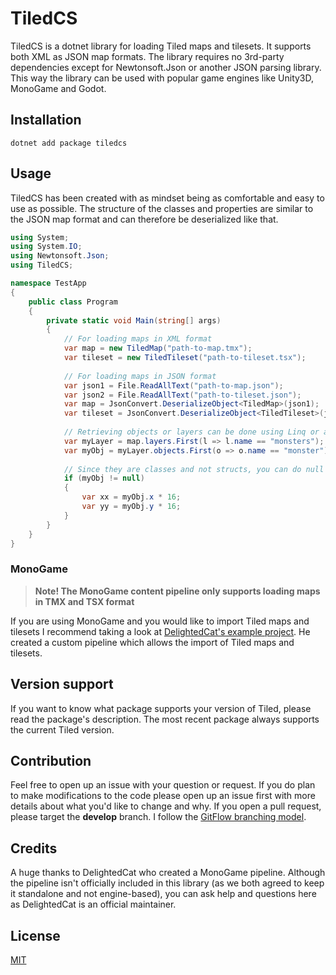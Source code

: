 # TiledCS
TiledCS is a dotnet library for loading Tiled maps and tilesets. It supports both XML as JSON map formats. The library requires no 3rd-party dependencies except for Newtonsoft.Json or another JSON parsing library. This way the library can be used with popular game engines like Unity3D, MonoGame and Godot.

## Installation
```
dotnet add package tiledcs
```

## Usage
TiledCS has been created with as mindset being as comfortable and easy to use as possible. The structure of the classes and properties are similar to the JSON map format and can therefore be deserialized like that.

```csharp
using System;
using System.IO;
using Newtonsoft.Json;
using TiledCS;

namespace TestApp
{
    public class Program
    {
        private static void Main(string[] args)
        {
            // For loading maps in XML format
            var map = new TiledMap("path-to-map.tmx");        
            var tileset = new TiledTileset("path-to-tileset.tsx");
            
            // For loading maps in JSON format
            var json1 = File.ReadAllText("path-to-map.json");
            var json2 = File.ReadAllText("path-to-tileset.json");
            var map = JsonConvert.DeserializeObject<TiledMap>(json1);
            var tileset = JsonConvert.DeserializeObject<TiledTileset>(json2);
            
            // Retrieving objects or layers can be done using Linq or a for loop
            var myLayer = map.layers.First(l => l.name == "monsters");
            var myObj = myLayer.objects.First(o => o.name == "monster");
            
            // Since they are classes and not structs, you can do null checks to figure out if an object exists or not
            if (myObj != null)
            {
                var xx = myObj.x * 16;
                var yy = myObj.y * 16;
            }
        }
    }
}
```

### MonoGame
> **Note! The MonoGame content pipeline only supports loading maps in TMX and TSX format**

If you are using MonoGame and you would like to import Tiled maps and tilesets I recommend taking a look at [DelightedCat's example project](https://github.com/DelightedCat/TiledCS.MonoGame). He created a custom pipeline which allows the import of Tiled maps and tilesets.

## Version support
If you want to know what package supports your version of Tiled, please read the package's description. The most recent package always supports the current Tiled version.

## Contribution
Feel free to open up an issue with your question or request. If you do plan to make modifications to the code please open up an issue first with more details about what you'd like to change and why. If you open a pull request, please target the **develop** branch. I follow the [GitFlow branching model](https://www.atlassian.com/git/tutorials/comparing-workflows/gitflow-workflow).

## Credits
A huge thanks to DelightedCat who created a MonoGame pipeline. Although the pipeline isn't officially included in this library (as we both agreed to keep it standalone and not engine-based), you can ask help and questions here as DelightedCat is an official maintainer.

## License
[MIT](LICENSE)
